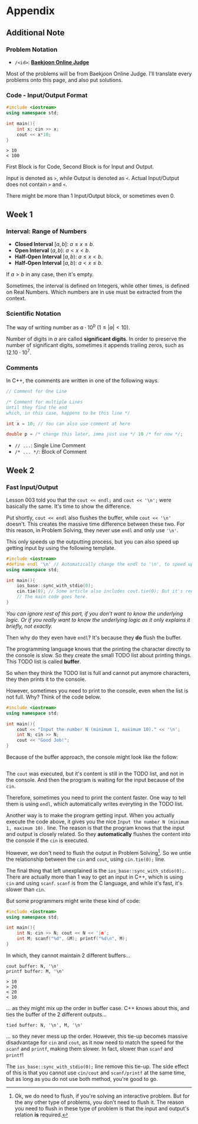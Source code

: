 # Appendix

## Additional Note

### Problem Notation

- `/<id>`: [**Baekjoon Online Judge**](https://www.acmicpc.net/)

Most of the problems will be from Baekjoon Online Judge. I'll translate every problems onto this page, and also put solutions.

### Code - Input/Output Format

```cpp
#include <iostream>
using namespace std;

int main(){
    int x; cin >> x;
    cout << x*10;
}
```

```
> 10
< 100
```

First Block is for Code, Second Block is for Input and Output.

Input is denoted as `>`, while Output is denoted as `<`. Actual Input/Output does not contain `>` and `<`.

There might be more than 1 Input/Output block, or sometimes even 0.

## Week 1

### Interval: Range of Numbers

- **Closed Interval** $[a, b]$: $a \le x \le b$.
- **Open Interval** $(a, b)$: $a < x < b$.
- **Half-Open Interval** $[a, b)$: $a \le x < b$.
- **Half-Open Interval** $[a, b)$: $a < x \le b$.

If $a > b$ in any case, then it's empty.

Sometimes, the interval is defined on Integers, while other times, is defined on Real Numbers. Which numbers are in use must be extracted from the context.

### Scientific Notation

The way of writing number as $a \cdot 10^{b}$ $(1 \le |a| < 10)$.

Number of digits in $a$ are called **significant digits**. In order to preserve the number of significant digits, sometimes it appends trailing zeros, such as $12.10 \cdot 10^{7}$.

### Comments

In C++, the comments are written in one of the following ways.

```cpp
// Comment for One Line

/* Comment for multiple Lines
Until they find the end
which, in this case, happens to be this line */

int x = 10; // You can also use comment at here

double p = /* change this later, imma just use */ 10 /* for now */;
```

- `// ...`: Single Line Comment
- `/* ... */`: Block of Comment

## Week 2

### Fast Input/Output

Lesson 003 told you that the `cout << endl;` and `cout << '\n';` were basically the same. It's time to show the difference.

Put shortly, `cout << endl` also flushes the buffer, while `cout << '\n'` doesn't. This creates the massive time difference between these two. For this reason, in Problem Solving, they never use `endl` and only use `'\n'`.

This only speeds up the outputting process, but you can also speed up getting input by using the following template.

```cpp
#include <iostream>
#define endl '\n' // Automatically change the endl to '\n', to speed up the ouptut.
using namespace std;

int main(){
    ios_base::sync_with_stdio(0);
    cin.tie(0); // Some article also includes cout.tie(0); But it's redundant.
  	// The main code goes here.
}
```

*You can ignore rest of this part, if you don't want to know the underlying logic. Or if you really want to know the underlying logic as it only explains it briefly, not exactly.*

Then why do they even have `endl`? It's because they **do** flush the buffer.

The programming language knows that the printing the character directly to the console is slow. So they create the small TODO list about printing things. This TODO list is called **buffer**.

So when they think the TODO list is full and cannot put anymore characters, they then prints it to the console.

However, sometimes you need to print to the console, even when the list is not full. Why? Think of the code below.

```cpp
#include <iostream>
using namespace std;

int main(){
    cout << "Input the number N (minimum 1, maximum 10)." << '\n';
    int N; cin >> N;
    cout << "Good Job!";
}
```

Because of the buffer approach, the console might look like the follow:

```
```

The `cout` was executed, but it's content is still in the TODO list, and not in the console. And then the program is waiting for the input because of the `cin`.

Therefore, sometimes you need to print the content faster. One way to tell them is using `endl`, which automatically writes everyting in the TODO list.

Another way is to make the program getting input. When you actually execute the code above, it gives you the nice `Input the number N (minimum 1, maximum 10).` line. The reason is that the program knows that the input and output is closely related. So they **automatically** flushes the content into the console if the `cin` is executed.

However, we don't need to flush the output in Problem Solving[^flush]. So we untie the relationship between the `cin` and `cout`, using `cin.tie(0);` line.

The final thing that left unexplained is the `ios_base::sync_with_stdio(0);`. There are actually more than 1 way to get an input in C++, which is using `cin` and using `scanf`. `scanf` is from the C language, and while it's fast, it's slower than `cin`.

But some programmers might write these kind of code:

```cpp
#include <iostream>
using namespace std;

int main(){
    int N; cin >> N; cout << N << '|n';
    int M; scanf("%d", &M); printf("%d\n", M);
}
```

In which, they cannot maintain 2 different buffers...

```
cout buffer: N, '\n'
printf buffer: M, '\n'
```

```
> 10
> 20
< 20
< 10
```

... as they might mix up the order in buffer case. C++ knows about this, and ties the buffer of the 2 different outputs...

```
tied buffer: N, '\n', M, '\n'
```

... so they never mess up the order. However, this tie-up becomes massive disadvantage for `cin` and `cout`, as it now need to match the speed for the `scanf` and `printf`, making them slower. In fact, slower than `scanf` and `printf`!

The `ios_base::sync_with_stdio(0);` line remove this tie-up. The side effect of this is that you cannot use `cin/cout` and `scanf/printf` at the same time, but as long as you do not use both method, you're good to go.

[^flush]: Ok, we do need to flush, if you're solving an interactive problem. But for the any other type of problems, you don't need to flush it. The reason you need to flush in these type of problem is that the input and output's relation **is** required.